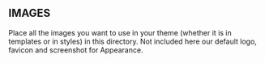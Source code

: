 IMAGES
------

Place all the images you want to use in your theme (whether it is in templates or in styles) in this directory.
Not included here our default logo, favicon and screenshot for Appearance.
